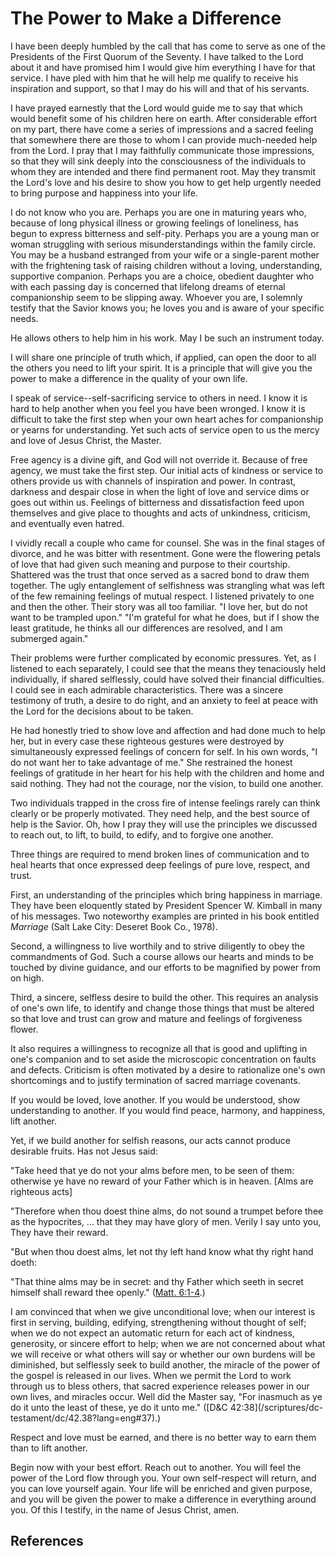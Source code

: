 # The Power to Make a Difference

I have been deeply humbled by the call that has come to serve as one of the
Presidents of the First Quorum of the Seventy. I have talked to the Lord about
it and have promised him I would give him everything I have for that service.
I have pled with him that he will help me qualify to receive his inspiration
and support, so that I may do his will and that of his servants.

I have prayed earnestly that the Lord would guide me to say that which would
benefit some of his children here on earth. After considerable effort on my
part, there have come a series of impressions and a sacred feeling that
somewhere there are those to whom I can provide much-needed help from the
Lord. I pray that I may faithfully communicate those impressions, so that they
will sink deeply into the consciousness of the individuals to whom they are
intended and there find permanent root. May they transmit the Lord's love and
his desire to show you how to get help urgently needed to bring purpose and
happiness into your life.

I do not know who you are. Perhaps you are one in maturing years who, because
of long physical illness or growing feelings of loneliness, has begun to
express bitterness and self-pity. Perhaps you are a young man or woman
struggling with serious misunderstandings within the family circle. You may be
a husband estranged from your wife or a single-parent mother with the
frightening task of raising children without a loving, understanding,
supportive companion. Perhaps you are a choice, obedient daughter who with
each passing day is concerned that lifelong dreams of eternal companionship
seem to be slipping away. Whoever you are, I solemnly testify that the Savior
knows you; he loves you and is aware of your specific needs.

He allows others to help him in his work. May I be such an instrument today.

I will share one principle of truth which, if applied, can open the door to
all the others you need to lift your spirit. It is a principle that will give
you the power to make a difference in the quality of your own life.

I speak of service--self-sacrificing service to others in need. I know it is
hard to help another when you feel you have been wronged. I know it is
difficult to take the first step when your own heart aches for companionship
or yearns for understanding. Yet such acts of service open to us the mercy and
love of Jesus Christ, the Master.

Free agency is a divine gift, and God will not override it. Because of free
agency, we must take the first step. Our initial acts of kindness or service
to others provide us with channels of inspiration and power. In contrast,
darkness and despair close in when the light of love and service dims or goes
out within us. Feelings of bitterness and dissatisfaction feed upon themselves
and give place to thoughts and acts of unkindness, criticism, and eventually
even hatred.

I vividly recall a couple who came for counsel. She was in the final stages of
divorce, and he was bitter with resentment. Gone were the flowering petals of
love that had given such meaning and purpose to their courtship. Shattered was
the trust that once served as a sacred bond to draw them together. The ugly
entanglement of selfishness was strangling what was left of the few remaining
feelings of mutual respect. I listened privately to one and then the other.
Their story was all too familiar. "I love her, but do not want to be trampled
upon." "I'm grateful for what he does, but if I show the least gratitude, he
thinks all our differences are resolved, and I am submerged again."

Their problems were further complicated by economic pressures. Yet, as I
listened to each separately, I could see that the means they tenaciously held
individually, if shared selflessly, could have solved their financial
difficulties. I could see in each admirable characteristics. There was a
sincere testimony of truth, a desire to do right, and an anxiety to feel at
peace with the Lord for the decisions about to be taken.

He had honestly tried to show love and affection and had done much to help
her, but in every case these righteous gestures were destroyed by
simultaneously expressed feelings of concern for self. In his own words, "I do
not want her to take advantage of me." She restrained the honest feelings of
gratitude in her heart for his help with the children and home and said
nothing. They had not the courage, nor the vision, to build one another.

Two individuals trapped in the cross fire of intense feelings rarely can think
clearly or be properly motivated. They need help, and the best source of help
is the Savior. Oh, how I pray they will use the principles we discussed to
reach out, to lift, to build, to edify, and to forgive one another.

Three things are required to mend broken lines of communication and to heal
hearts that once expressed deep feelings of pure love, respect, and trust.

First, an understanding of the principles which bring happiness in marriage.
They have been eloquently stated by President Spencer W. Kimball in many of
his messages. Two noteworthy examples are printed in his book entitled
_Marriage_ (Salt Lake City: Deseret Book Co., 1978).

Second, a willingness to live worthily and to strive diligently to obey the
commandments of God. Such a course allows our hearts and minds to be touched
by divine guidance, and our efforts to be magnified by power from on high.

Third, a sincere, selfless desire to build the other. This requires an
analysis of one's own life, to identify and change those things that must be
altered so that love and trust can grow and mature and feelings of forgiveness
flower.

It also requires a willingness to recognize all that is good and uplifting in
one's companion and to set aside the microscopic concentration on faults and
defects. Criticism is often motivated by a desire to rationalize one's own
shortcomings and to justify termination of sacred marriage covenants.

If you would be loved, love another. If you would be understood, show
understanding to another. If you would find peace, harmony, and happiness,
lift another.

Yet, if we build another for selfish reasons, our acts cannot produce
desirable fruits. Has not Jesus said:

"Take heed that ye do not your alms before men, to be seen of them: otherwise
ye have no reward of your Father which is in heaven. [Alms are righteous acts]

"Therefore when thou doest thine alms, do not sound a trumpet before thee as
the hypocrites, ... that they may have glory of men. Verily I say unto you, They
have their reward.

"But when thou doest alms, let not thy left hand know what thy right hand
doeth:

"That thine alms may be in secret: and thy Father which seeth in secret
himself shall reward thee openly." ([Matt.
6:1-4](/scriptures/nt/matt/6.1-4?lang=eng#0).)

I am convinced that when we give unconditional love; when our interest is
first in serving, building, edifying, strengthening without thought of self;
when we do not expect an automatic return for each act of kindness,
generosity, or sincere effort to help; when we are not concerned about what we
will receive or what others will say or whether our own burdens will be
diminished, but selflessly seek to build another, the miracle of the power of
the gospel is released in our lives. When we permit the Lord to work through
us to bless others, that sacred experience releases power in our own lives,
and miracles occur. Well did the Master say, "For inasmuch as ye do it unto
the least of these, ye do it unto me." ([D&amp;C 42:38](/scriptures/dc-
testament/dc/42.38?lang=eng#37).)

Respect and love must be earned, and there is no better way to earn them than
to lift another.

Begin now with your best effort. Reach out to another. You will feel the power
of the Lord flow through you. Your own self-respect will return, and you can
love yourself again. Your life will be enriched and given purpose, and you
will be given the power to make a difference in everything around you. Of this
I testify, in the name of Jesus Christ, amen.

## References

